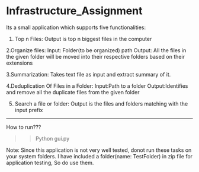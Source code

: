 # Infrastructure_Assignment


Its a small application which supports five functionalities:

 1. Top n Files:
	Output is top n biggest files in the computer

 2.Organize files:
	Input: Folder(to be organized) path
	Output: All the files in the given folder will be moved into their respective folders based on their extensions

 3.Summarization:
	Takes text file as input and extract summary of it.

 4.Deduplication Of Files in a Folder:
	Input:Path to a folder
	Output:Identifies and remove all the duplicate files from the given folder

 5. Search a file or folder:
	Output is the files and folders matching with the input prefix
--------------------------------------------------------------------------------------------------------------------------

How to run???

>>Python gui.py

Note:
	Since this application is not very well tested, donot run these tasks on your system folders. I have included a
folder(name: TestFolder) in zip file for application testing, So do use them. 
